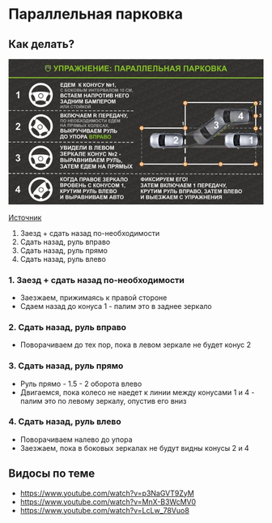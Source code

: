 # Параллельная парковка

## Как делать?


![img.png](Параллельная_парковка.png)

[Источник](https://remont-avto.info/parallelnaya-parkovka-zadnim-xodom-poshagovaya-instrukciya/)

1. Заезд + сдать назад по-необходимости
2. Сдать назад, руль вправо
3. Сдать назад, руль прямо
4. Сдать назад, руль влево

### 1. Заезд + сдать назад по-необходимости

- Заезжаем, прижимаясь к правой стороне
- Сдаем назад до конуса 1 - палим это в заднее зеркало

### 2. Сдать назад, руль вправо

- Поворачиваем до тех пор, пока в левом зеркале не будет конус 2

### 3. Сдать назад, руль прямо

- Руль прямо - 1.5 - 2 оборота влево
- Двигаемся, пока колесо не наедет к линии между конусами 1 и 4 - палим это по левому зеркалу, опустив его вниз

### 4. Сдать назад, руль влево

- Поворачиваем налево до упора
- Заезжаем, пока в боковых зеркалах не будут видны конусы 2 и 4

## Видосы по теме

- https://www.youtube.com/watch?v=p3NaGVT9ZyM
- https://www.youtube.com/watch?v=MnX-B3WcMV0
- https://www.youtube.com/watch?v=LcLw_78Vuo8
